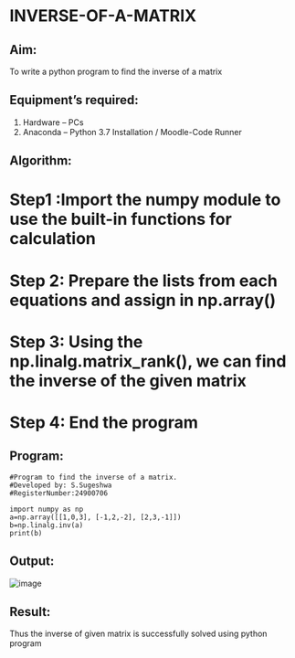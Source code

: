 # INVERSE-OF-A-MATRIX
## Aim:
To write a python program to find the inverse of a matrix
## Equipment’s required:
1. 	Hardware – PCs
2. 	Anaconda – Python 3.7 Installation / Moodle-Code Runner
## Algorithm:
# Step1 :Import the numpy module to use the built-in functions for calculation
# Step 2: Prepare the lists from each equations and assign in np.array()
# Step 3: Using the np.linalg.matrix_rank(), we can find the inverse of the given matrix
# Step 4: End the program
## Program:
~~~
#Program to find the inverse of a matrix.
#Developed by: S.Sugeshwa
#RegisterNumber:24900706

import numpy as np
a=np.array([[1,0,3], [-1,2,-2], [2,3,-1]])
b=np.linalg.inv(a)
print(b)
~~~
## Output:
![image](https://github.com/user-attachments/assets/463fec8c-c65b-40f3-b741-a883e5958fcf)

## Result:
Thus the inverse of given matrix is successfully solved using python program

